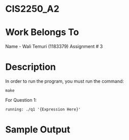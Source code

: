 # CIS2250_A2

# Work Belongs To

Name - Wali Temuri (1183379)
Assignment # 3

# Description

In order to run the program, you must run the command:

    make

For Question 1:

    running: ./q1 '{Expression Here}'

# Sample Output
